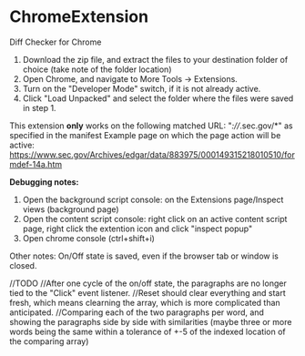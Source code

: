 # ChromeExtension
Diff Checker for Chrome

1. Download the zip file, and extract the files to your destination folder of choice (take note of the folder location)
2. Open Chrome, and navigate to More Tools -> Extensions.
3. Turn on the "Developer Mode" switch, if it is not already active.
4. Click "Load Unpacked" and select the folder where the files were saved in step 1. 

This extension **only** works on the following matched URL: "*://*.sec.gov/*" as specified in the manifest
Example page on which the page action will be active: https://www.sec.gov/Archives/edgar/data/883975/000149315218010510/formdef-14a.htm

**Debugging notes:**
1. Open the background script console: on the Extensions page/Inspect views (background page)
2. Open the content script console: right click on an active content script page, right click the extention icon and click "inspect popup"
3. Open chrome console (ctrl+shift+i)

Other notes:
On/Off state is saved, even if the browser tab or window is closed.

//TODO 
//After one cycle of the on/off state, the paragraphs are no longer tied to the "Click" event listener.
//Reset should clear everything and start fresh, which means clearning the array, which is more complicated than anticipated.
//Comparing each of the two paragraphs per word, and showing the paragraphs side by side with similarities (maybe three or more words being the same within a tolerance of +-5 of the indexed location of the comparing array)

